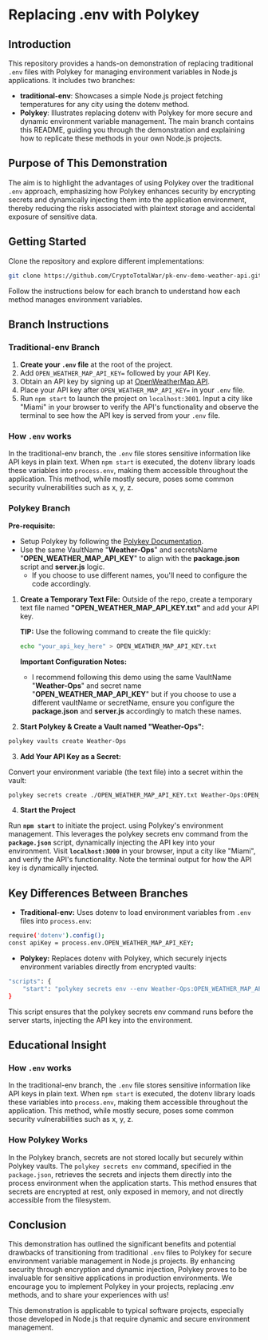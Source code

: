 # Replacing .env with Polykey

## Introduction

This repository provides a hands-on demonstration of replacing traditional `.env` files with Polykey for managing environment variables in Node.js applications. It includes two branches:

- **traditional-env**: Showcases a simple Node.js project fetching temperatures for any city using the dotenv method.
- **Polykey**: Illustrates replacing dotenv with Polykey for more secure and dynamic environment variable management.
  The main branch contains this README, guiding you through the demonstration and explaining how to replicate these methods in your own Node.js projects.

## Purpose of This Demonstration

The aim is to highlight the advantages of using Polykey over the traditional `.env` approach, emphasizing how Polykey enhances security by encrypting secrets and dynamically injecting them into the application environment, thereby reducing the risks associated with plaintext storage and accidental exposure of sensitive data.

## Getting Started

Clone the repository and explore different implementations:

```bash
git clone https://github.com/CryptoTotalWar/pk-env-demo-weather-api.git
```

Follow the instructions below for each branch to understand how each method manages environment variables.

## Branch Instructions

<!-- make a note here that users need to fetch and pull all the remote repos and install dependancies and checkout to the traditional-env branch to get started -->

### Traditional-env Branch

1. **Create your `.env` file** at the root of the project.
2. Add `OPEN_WEATHER_MAP_API_KEY=` followed by your API Key.
3. Obtain an API key by signing up at [OpenWeatherMap API](https://openweathermap.org/api).
4. Place your API key after `OPEN_WEATHER_MAP_API_KEY=` in your `.env` file.
5. Run `npm start` to launch the project on `localhost:3001`. Input a city like "Miami" in your browser to verify the API's functionality and observe the terminal to see how the API key is served from your `.env` file.

### How `.env` works

In the traditional-env branch, the `.env` file stores sensitive information like API keys in plain text. When `npm start` is executed, the dotenv library loads these variables into `process.env`, making them accessible throughout the application. This method, while mostly secure, poses some common security vulnerabilities such as x, y, z.

### Polykey Branch

**Pre-requisite:**

- Setup Polykey by following the [Polykey Documentation](https://polykey.com/docs/tutorials/polykey-cli/).
- Use the same VaultName "**Weather-Ops**" and secretsName "**OPEN_WEATHER_MAP_API_KEY**" to align with the **package.json** script and **server.js** logic.
  - If you choose to use different names, you'll need to configure the code accordingly.

1. **Create a Temporary Text File:**
   Outside of the repo, create a temporary text file named **"OPEN_WEATHER_MAP_API_KEY.txt"** and add your API key.

   **TIP:** Use the following command to create the file quickly:

   ```bash
   echo "your_api_key_here" > OPEN_WEATHER_MAP_API_KEY.txt
   ```

   **Important Configuration Notes:**

   - I recommend following this demo using the same VaultName "**Weather-Ops**" and secret name "**OPEN_WEATHER_MAP_API_KEY**" but if you choose to use a different vaultName or secretName, ensure you configure the **package.json** and **server.js** accordingly to match these names.

2. **Start Polykey & Create a Vault named "Weather-Ops":**

```bash
polykey vaults create Weather-Ops
```

3. **Add Your API Key as a Secret:**

Convert your environment variable (the text file) into a secret within the vault:

```bash
polykey secrets create ./OPEN_WEATHER_MAP_API_KEY.txt Weather-Ops:OPEN_WEATHER_MAP_API_KEY
```

4. **Start the Project**

Run **`npm start`** to initiate the project. using Polykey's environment management. This leverages the polykey secrets env command from the **`package.json`** script, dynamically injecting the API key into your environment. Visit **`localhost:3000`** in your browser, input a city like "Miami", and verify the API's functionality. Note the terminal output for how the API key is dynamically injected.

## Key Differences Between Branches

- **Traditional-env:** Uses dotenv to load environment variables from `.env` files into `process.env`:

```bash
require('dotenv').config();
const apiKey = process.env.OPEN_WEATHER_MAP_API_KEY;
```

- **Polykey:** Replaces dotenv with Polykey, which securely injects environment variables directly from encrypted vaults:

```bash
"scripts": {
    "start": "polykey secrets env --env Weather-Ops:OPEN_WEATHER_MAP_API_KEY -- node server.js",
}
```

This script ensures that the polykey secrets env command runs before the server starts, injecting the API key into the environment.

## Educational Insight

### How `.env` works

In the traditional-env branch, the `.env` file stores sensitive information like API keys in plain text. When `npm start` is executed, the dotenv library loads these variables into `process.env`, making them accessible throughout the application. This method, while mostly secure, poses some common security vulnerabilities such as x, y, z.

### How Polykey Works

In the Polykey branch, secrets are not stored locally but securely within Polykey vaults. The `polykey secrets env` command, specified in the `package.json`, retrieves the secrets and injects them directly into the process environment when the application starts. This method ensures that secrets are encrypted at rest, only exposed in memory, and not directly accessible from the filesystem.

## Conclusion

This demonstration has outlined the significant benefits and potential drawbacks of transitioning from traditional `.env` files to Polykey for secure environment variable management in Node.js projects. By enhancing security through encryption and dynamic injection, Polykey proves to be invaluable for sensitive applications in production environments. We encourage you to implement Polykey in your projects, replacing .env methods, and to share your experiences with us!

This demonstration is applicable to typical software projects, especially those developed in Node.js that require dynamic and secure environment management.
